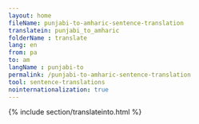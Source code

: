 ```yaml
---
layout: home
fileName: punjabi-to-amharic-sentence-translation
translatein: punjabi_to_amharic
folderName : translate
lang: en
from: pa
to: am
langName : punjabi-to
permalink: /punjabi-to-amharic-sentence-translation
tool: sentence-translations
nointernationalization: true
---
```

{% include section/translateinto.html %}
